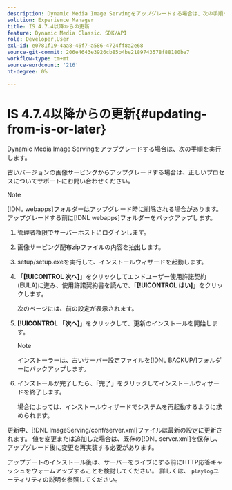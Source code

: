 ```yaml
---
description: Dynamic Media Image Servingをアップグレードする場合は、次の手順を実行します。
solution: Experience Manager
title: IS 4.7.4以降からの更新
feature: Dynamic Media Classic、SDK/API
role: Developer,User
exl-id: e0781f19-4aa8-46f7-a586-4724ff8a2e68
source-git-commit: 206e4643e3926cb85b4be2189743578f88180be7
workflow-type: tm+mt
source-wordcount: '216'
ht-degree: 0%

---
```


# IS 4.7.4以降からの更新{#updating-from-is-or-later}

Dynamic Media Image Servingをアップグレードする場合は、次の手順を実行します。

古いバージョンの画像サービングからアップグレードする場合は、正しいプロセスについてサポートにお問い合わせください。

>[!NOTE]
>
>[!DNL webapps]フォルダーはアップグレード時に削除される場合があります。 アップグレードする前に[!DNL webapps]フォルダーをバックアップします。

1. 管理者権限でサーバーホストにログインします。
1. 画像サービング配布zipファイルの内容を抽出します。
1. setup/setup.exeを実行して、インストールウィザードを起動します。
1. 「**[!UICONTROL 次へ]**」をクリックしてエンドユーザー使用許諾契約(EULA)に進み、使用許諾契約書を読んで、「**[!UICONTROL はい]**」をクリックします。

   次のページには、前の設定が表示されます。
1. **[!UICONTROL 「次へ]**」をクリックして、更新のインストールを開始します。

   >[!NOTE]
   >
   >インストーラーは、古いサーバー設定ファイルを[!DNL BACKUP/]フォルダーにバックアップします。

1. インストールが完了したら、「完了」をクリックしてインストールウィザードを終了します。

   場合によっては、インストールウィザードでシステムを再起動するように求められます。

更新中、[!DNL ImageServing/conf/server.xml]ファイルは最新の設定に更新されます。 値を変更または追加した場合は、既存の[!DNL server.xml]を保存し、アップグレード後に変更を再実装する必要があります。

アップデートのインストール後は、サーバーをライブにする前にHTTP応答キャッシュをウォームアップすることを検討してください。 詳しくは、 `playlog`ユーティリティの説明を参照してください。
